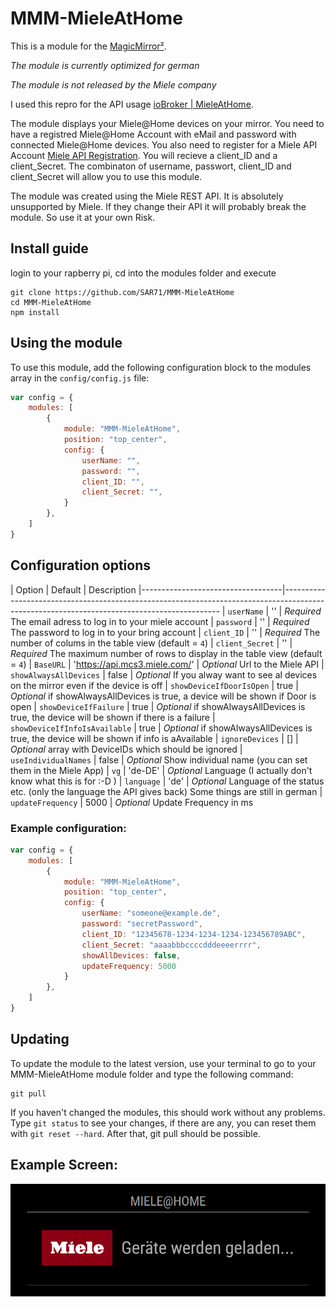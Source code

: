 # MMM-MieleAtHome

This is a module for the [MagicMirror²](https://github.com/MichMich/MagicMirror/).

*The module is currently optimized for german*

*The module is not released by the Miele company*

I used this repro for the API usage [ioBroker | MieleAtHome](https://github.com/hash99/ioBroker.mieleathome).

The module displays your Miele@Home devices on your mirror. You need to have a registred Miele@Home Account with eMail and password with connected Miele@Home devices. You also need to register for a Miele API Account [Miele API Registration](https://www.miele.com/f/com/en/register_api.aspx). You will recieve a client_ID and a client_Secret. The combinaton of username, passwort, client_ID and client_Secret will allow you to use this module.

The module was created using the Miele REST API. It is absolutely unsupported by Miele. If they change their API it will probably break the module. So use it at your own Risk.

## Install guide

login to your rapberry pi, cd into the modules folder and execute
```
git clone https://github.com/SAR71/MMM-MieleAtHome
cd MMM-MieleAtHome
npm install
```

## Using the module

To use this module, add the following configuration block to the modules array in the `config/config.js` file:
```js
var config = {
    modules: [
        {
            module: "MMM-MieleAtHome",
            position: "top_center",
            config: {
                userName: "",
                password: "",
                client_ID: "",
                client_Secret: "",
            }
        },
    ]
}
```

## Configuration options

| Option                            | Default                       | Description
|-----------------------------------|--------------------------------------------------------------------------------------------------------------------------------------------
| `userName`                        | ''                            | *Required* The email adress to log in to your miele account 
| `password`                        | ''                            | *Required* The password to log in to your bring account 
| `client_ID`                       | ''                            | *Required* The number of colums in the table view (default = `4`)
| `client_Secret`                   | ''                            | *Required* The maximum number of rows to display in the table view (default = `4`)
| `BaseURL`                         | 'https://api.mcs3.miele.com/' | *Optional* Url to the Miele API
| `showAlwaysAllDevices`            | false                         | *Optional* If you alway want to see al devices on the mirror even if the device is off
| `showDeviceIfDoorIsOpen`          | true                          | *Optional* if showAlwaysAllDevices is true, a device will be shown if Door is open
| `showDeviceIfFailure`             | true                          | *Optional* if showAlwaysAllDevices is true, the device will be shown if there is a failure
| `showDeviceIfInfoIsAvailable`     | true                          | *Optional* if showAlwaysAllDevices is true, the device will be shown if info is aAvailable
| `ignoreDevices`                   | []                            | *Optional* array with DeviceIDs which should be ignored
| `useIndividualNames`              | false                         | *Optional* Show individual name (you can set them in the Miele App)
| `vg`                              | 'de-DE'                       | *Optional* Language (I actually don't know what this is for :-D )
| `language`                        | 'de'                          | *Optional* Language of the status etc. (only the language the API gives back) Some things are still in german
| `updateFrequency`                 | 5000                          | *Optional* Update Frequency in ms

### Example configuration:
```js
var config = {
    modules: [
        {
            module: "MMM-MieleAtHome",
            position: "top_center",
            config: {
                userName: "someone@example.de",
                password: "secretPassword",
                client_ID: "12345678-1234-1234-1234-123456789ABC",
                client_Secret: "aaaabbbccccdddeeeerrrr",
                showAllDevices: false,
                updateFrequency: 5000
            }
        },      
    ]
}
```
## Updating

To update the module to the latest version, use your terminal to go to your MMM-MieleAtHome module folder and type the following command:

````
git pull
```` 

If you haven't changed the modules, this should work without any problems. 
Type `git status` to see your changes, if there are any, you can reset them with `git reset --hard`. After that, git pull should be possible.


## Example Screen:
![Screenshot](/Screenshots/Screenshot_001.png)
